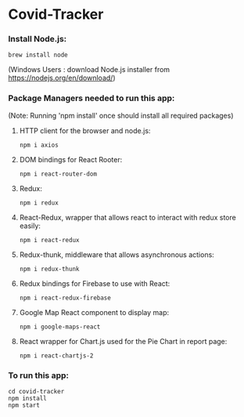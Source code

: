 # Covid-Tracker

### Install Node.js:
```
brew install node
```
(Windows Users : download Node.js installer from https://nodejs.org/en/download/)

### Package Managers needed to run this app:
 (Note: Running 'npm install' once should install all required packages) 

1. HTTP client for the browser and node.js:
   ```
   npm i axios
   ```

2. DOM bindings for React Rooter:
   ```
   npm i react-router-dom
   ```

3. Redux:
   ```
   npm i redux
   ```

4. React-Redux, wrapper that allows react to interact with redux store easily:
   ```
   npm i react-redux
   ```

5. Redux-thunk, middleware that allows asynchronous actions:
   ```
   npm i redux-thunk
   ```
   
6. Redux bindings for Firebase to use with React:
   ```
   npm i react-redux-firebase
   ```

7. Google Map React component to display map:
   ```
   npm i google-maps-react
   ```

8. React wrapper for Chart.js used for the Pie Chart in report page:
   ```
   npm i react-chartjs-2
   ```

### To run this app:
```
cd covid-tracker
npm install
npm start
```
